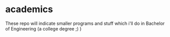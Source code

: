 # academics
These repo will indicate smaller programs and stuff which i'll do in Bachelor of Engineering (a college degree ;) )

